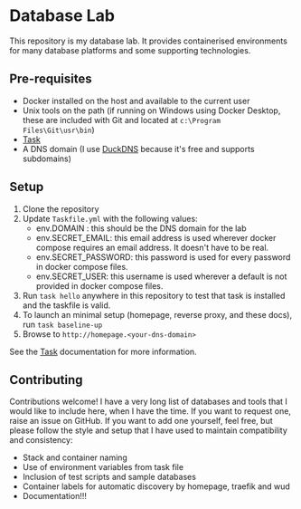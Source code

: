 # Database Lab

This repository is my database lab. It provides containerised environments for many database platforms and some supporting technologies.

## Pre-requisites

- Docker installed on the host and available to the current user
- Unix tools on the path (if running on Windows using Docker Desktop, these are included with Git and located at `c:\Program Files\Git\usr\bin`)
- [Task](https://taskfile.dev/)
- A DNS domain (I use [DuckDNS](https://www.duckdns.org/) because it's free and supports subdomains)

## Setup

1. Clone the repository
2. Update `Taskfile.yml` with the following values:
    - env.DOMAIN : this should be the DNS domain for the lab
    - env.SECRET_EMAIL: this email address is used wherever docker compose requires an email address. It doesn't have to be real.
    - env.SECRET_PASSWORD: this password is used for every password in docker compose files.
    - env.SECRET_USER: this username is used wherever a default is not provided in docker compose files.
3. Run `task hello` anywhere in this repository to test that task is installed and the taskfile is valid.
4. To launch an minimal setup (homepage, reverse proxy, and these docs), run `task baseline-up`
5. Browse to `http://homepage.<your-dns-domain>`

See the [Task](Services/task.md) documentation for more information.

## Contributing

Contributions welcome! I have a very long list of databases and tools that I would like to include here, when I have the time. If you want to request one, raise an issue on GitHub. If you want to add one yourself, feel free, but please follow the style and setup that I have used to maintain compatibility and consistency:

- Stack and container naming
- Use of environment variables from task file
- Inclusion of test scripts and sample databases
- Container labels for automatic discovery by homepage, traefik and wud
- Documentation!!!